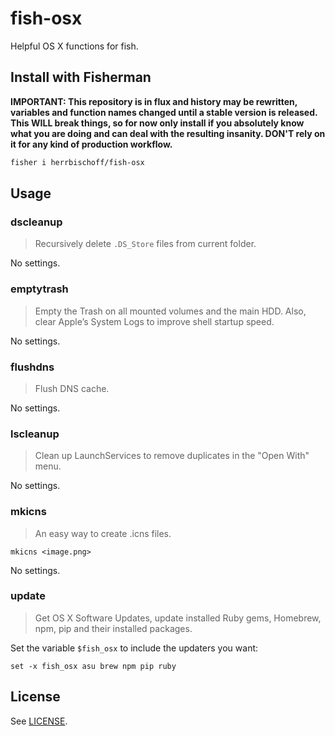 # fish-osx
Helpful OS X functions for fish.

## Install with Fisherman

**IMPORTANT: This repository is in flux and history may be rewritten, variables and function names changed until a stable version is released. This WILL break things, so for now only install if you absolutely know what you are doing and can deal with the resulting insanity. DON'T rely on it for any kind of production workflow.**

```bash
fisher i herrbischoff/fish-osx
```

## Usage

### dscleanup

> Recursively delete `.DS_Store` files from current folder.

No settings.

### emptytrash

> Empty the Trash on all mounted volumes and the main HDD. Also, clear Apple’s System Logs to improve shell startup speed.

No settings.

### flushdns

> Flush DNS cache.

No settings.

### lscleanup

> Clean up LaunchServices to remove duplicates in the "Open With" menu.

No settings.

### mkicns

> An easy way to create .icns files.

```fish
mkicns <image.png>
```

No settings.

### update

> Get OS X Software Updates, update installed Ruby gems, Homebrew, npm, pip and their installed packages.

Set the variable `$fish_osx` to include the updaters you want:

```fish
set -x fish_osx asu brew npm pip ruby
```

## License

See [LICENSE](LICENSE).
